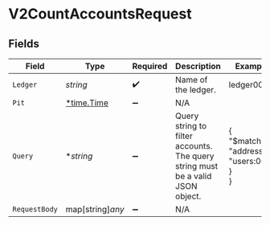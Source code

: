 # V2CountAccountsRequest


## Fields

| Field                                                                          | Type                                                                           | Required                                                                       | Description                                                                    | Example                                                                        |
| ------------------------------------------------------------------------------ | ------------------------------------------------------------------------------ | ------------------------------------------------------------------------------ | ------------------------------------------------------------------------------ | ------------------------------------------------------------------------------ |
| `Ledger`                                                                       | *string*                                                                       | :heavy_check_mark:                                                             | Name of the ledger.                                                            | ledger001                                                                      |
| `Pit`                                                                          | [*time.Time](https://pkg.go.dev/time#Time)                                     | :heavy_minus_sign:                                                             | N/A                                                                            |                                                                                |
| `Query`                                                                        | **string*                                                                      | :heavy_minus_sign:                                                             | Query string to filter accounts. The query string must be a valid JSON object. | {<br/>"$match": {<br/>"address": "users:001"<br/>}<br/>}                       |
| `RequestBody`                                                                  | map[string]*any*                                                               | :heavy_minus_sign:                                                             | N/A                                                                            |                                                                                |